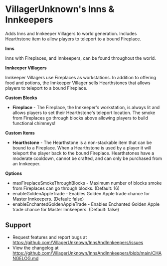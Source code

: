 # VillagerUnknown's Inns & Innkeepers

Adds Inns and Innkeeper Villagers to world generation. Includes Hearthstone item to allow players to teleport to a bound Fireplace.

**Inns**

Inns with Fireplaces, and Innkeepers, can be found throughout the world.

**Innkeeper Villagers**

Innkeeper Villagers use Fireplaces as workstations. 
In addition to offering food and potions, the Innkeeper Villager sells Hearthstones that allows players to teleport to a bound Fireplace. 

**Custom Blocks**

* **Fireplace** - The Fireplace, the Innkeeper's workstation, is always lit and allows players to set their Hearthstone's teleport location. 
The smoke from Fireplaces go through blocks above allowing players to build functional chimneys!

**Custom Items**

* **Hearthstone** - The Hearthstone is a non-stackable item that can be bound to a Fireplace. 
When a Hearthstone is used by a player it will teleport the player back to the bound Fireplace. 
Hearthstones have a moderate cooldown, cannot be crafted, and can only be purchased from an Innkeeper.

**Options**

* maxFireplaceSmokeThroughBlocks - Maximum number of blocks smoke from Fireplaces can go through blocks. (Default: 16)
* enableGoldenAppleTrade - Enables Golden Apple trade chance for Master Innkeepers. (Default: false)
* enableEnchantedGoldenAppleTrade - Enables Enchanted Golden Apple trade chance for Master Innkeepers. (Default: false)

## Support

* Request features and report bugs at https://github.com/VillagerUnknown/InnsAndInnkeepers/issues
* View the changelog at https://github.com/VillagerUnknown/InnsAndInnkeepers/blob/main/CHANGELOG.md